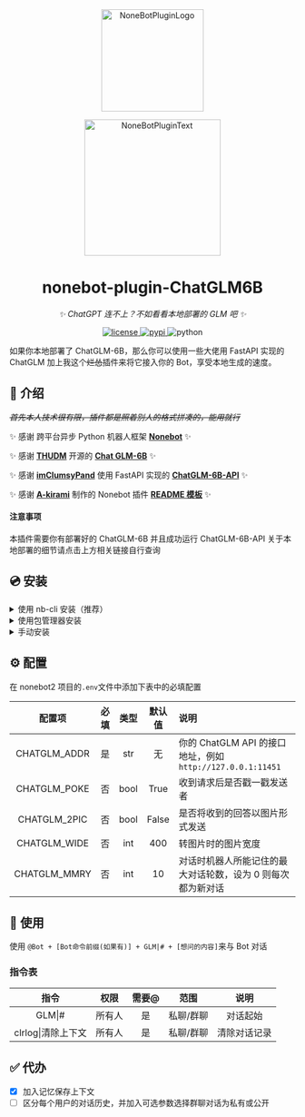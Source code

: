 <div align="center">
  <a href="https://v2.nonebot.dev/store"><img src="https://github.com/A-kirami/nonebot-plugin-template/blob/resources/nbp_logo.png" width="180" height="180" alt="NoneBotPluginLogo"></a>
  <br>
  <p><img src="https://github.com/A-kirami/nonebot-plugin-template/blob/resources/NoneBotPlugin.svg" width="240" alt="NoneBotPluginText"></p>
</div>

<div align="center">

# nonebot-plugin-ChatGLM6B

_✨ ChatGPT 连不上？不如看看本地部署的 GLM 吧 ✨_

<a href="./LICENSE">
    <img src="https://img.shields.io/github/license/QNLanYang/nonebot_plugin_ChatGLM6B.svg" alt="license">
</a>
<a href="https://pypi.python.org/pypi/nonebot-plugin-chatglm6b">
    <img src="https://img.shields.io/pypi/v/nonebot-plugin-chatglm6b.svg" alt="pypi">
</a>
<img src="https://img.shields.io/badge/python-3.8+-blue.svg" alt="python">

</div>

如果你本地部署了 ChatGLM-6B，那么你可以使用一些大佬用 FastAPI 实现的 ChatGLM 加上我这个~~烂怂~~插件来将它接入你的 Bot，享受本地生成的速度。

## 📖 介绍

~~_首先本人技术很有限，插件都是照着别人的格式拼凑的，能用就行_~~

✨ 感谢 跨平台异步 Python 机器人框架 **[Nonebot](https://nb2.baka.icu/)** ✨

✨ 感谢 **[THUDM](https://github.com/THUDM)** 开源的 **[Chat GLM-6B](https://huggingface.co/THUDM/chatglm-6b)** ✨

✨ 感谢 **[imClumsyPand](https://github.com/imClumsyPanda)** 使用 FastAPI 实现的 **[ChatGLM-6B-API](https://github.com/imClumsyPanda/ChatGLM-6B-API)** ✨

✨ 感谢 **[A-kirami](https://github.com/A-kirami)** 制作的 Nonebot 插件 **[README 模板](https://github.com/A-kirami/nonebot-plugin-template)** ✨

#### 注意事项

本插件需要你有部署好的 ChatGLM-6B 并且成功运行 ChatGLM-6B-API
关于本地部署的细节请点击上方相关链接自行查询

## 💿 安装

<details>
<summary>使用 nb-cli 安装（推荐）</summary>
在 nonebot2 项目的根目录下打开命令行, 输入以下指令即可安装

    nb plugin install nonebot-plugin-example

</details>

<details>
<summary>使用包管理器安装</summary>
在 nonebot2 项目的插件目录下, 打开命令行, 根据你使用的包管理器, 输入相应的安装命令

<details>
<summary>pip</summary>

    pip install nonebot-plugin-chatglm6b

</details>

打开 nonebot2 项目根目录下的 `pyproject.toml` 文件, 在 `[tool.nonebot]` 部分追加写入

    plugins = ["nonebot_plugin_chatglm6b"]

</details>

<details>
<summary>手动安装</summary>
下载最新版本Release或main分支源码，将文件夹存放至Bot根目录的`./src/plugins/`目录中
</details>

## ⚙️ 配置

在 nonebot2 项目的`.env`文件中添加下表中的必填配置

|    配置项    | 必填 | 类型 | 默认值 | 说明                                                        |
| :----------: | :--: | :--: | :----: | :---------------------------------------------------------- |
| CHATGLM_ADDR |  是  | str  |   无   | 你的 ChatGLM API 的接口地址，例如`http://127.0.0.1:11451`   |
| CHATGLM_POKE |  否  | bool |  True  | 收到请求后是否戳一戳发送者                                  |
| CHATGLM_2PIC |  否  | bool | False  | 是否将收到的回答以图片形式发送                              |
| CHATGLM_WIDE |  否  | int  |  400   | 转图片时的图片宽度                                          |
| CHATGLM_MMRY |  否  | int  |   10   | 对话时机器人所能记住的最大对话轮数，设为 0 则每次都为新对话 |

## 🎉 使用

使用 `@Bot + [Bot命令前缀(如果有)] + GLM|# + [想问的内容]`来与 Bot 对话

### 指令表

|        指令        |  权限  | 需要@ |   范围    |     说明     |
| :----------------: | :----: | :---: | :-------: | :----------: |
|       GLM\|#       | 所有人 |  是   | 私聊/群聊 |   对话起始   |
| clrlog\|清除上下文 | 所有人 |  是   | 私聊/群聊 | 清除对话记录 |

## ✅ 代办

- [x] 加入记忆保存上下文
- [ ] 区分每个用户的对话历史，并加入可选参数选择群聊对话为私有或公开
